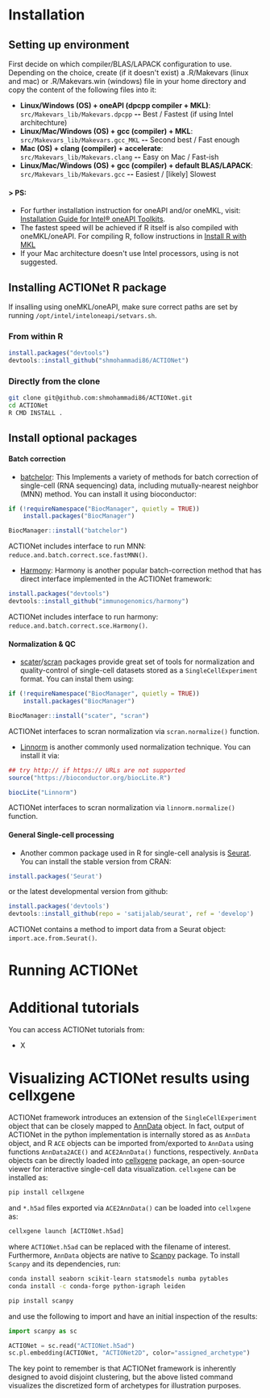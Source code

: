 # Installation
## Setting up environment
First decide on which compiler/BLAS/LAPACK configuration to use. Depending on the choice, create (if it doesn't exist) a .R/Makevars (linux and mac) or .R/Makevars.win (windows) file in your home directory and copy the content of the following files into it:

* **Linux/Windows (OS) + oneAPI (dpcpp compiler + MKL)**: `src/Makevars_lib/Makevars.dpcpp` **--** Best / Fastest (if using Intel architechture)
* **Linux/Mac/Windows (OS) + gcc (compiler) + MKL**: `src/Makevars_lib/Makevars.gcc_MKL` **--** Second best / Fast enough
* **Mac (OS) + clang (compiler) + accelerate**: `src/Makevars_lib/Makevars.clang` **--** Easy on Mac / Fast-ish
* **Linux/Mac/Windows (OS) + gcc (compiler) + default BLAS/LAPACK**: `src/Makevars_lib/Makevars.gcc` **--** Easiest / [likely] Slowest

#### > PS:
* For further installation instruction for oneAPI and/or oneMKL, visit: [Installation Guide for Intel® oneAPI Toolkits](https://software.intel.com/content/www/us/en/develop/articles/installation-guide-for-intel-oneapi-toolkits.html).
* The fastest speed will be achieved if R itself is also compiled with oneMKL/oneAPI. For compiling R, follow instructions in [Install R with MKL](X)
* If your Mac architecture doesn't use Intel processors, using is not suggested.


## Installing ACTIONet R package
If insalling using oneMKL/oneAPI, make sure correct paths are set by running `/opt/intel/inteloneapi/setvars.sh`.

### From within R

```r
install.packages("devtools")
devtools::install_github("shmohammadi86/ACTIONet")
```

### Directly from the clone

```bash
git clone git@github.com:shmohammadi86/ACTIONet.git
cd ACTIONet
R CMD INSTALL .
```


## Install optional packages
#### Batch correction
* [batchelor](https://bioconductor.org/packages/release/bioc/html/batchelor.html): This Implements a variety of methods for batch correction of single-cell (RNA sequencing) data, including mutually-nearest neighbor (MNN) method. You can install it using bioconductor:

```r
if (!requireNamespace("BiocManager", quietly = TRUE))
    install.packages("BiocManager")

BiocManager::install("batchelor")
```

ACTIONet includes interface to run MNN: `reduce.and.batch.correct.sce.fastMNN()`.


* [Harmony](https://github.com/immunogenomics/harmony): Harmony is another popular batch-correction method that has direct interface implemented in the ACTIONet framework:

```r
install.packages("devtools")
devtools::install_github("immunogenomics/harmony")
```

ACTIONet includes interface to run harmony: `reduce.and.batch.correct.sce.Harmony()`.


#### Normalization & QC
* [scater](http://bioconductor.org/packages/release/bioc/html/scater.html)/[scran](https://bioconductor.org/packages/release/bioc/html/scran.html) packages provide great set of tools for normalization and quality-control of single-cell datasets stored as a `SingleCellExperiment` format. You can instal them using:

```r
if (!requireNamespace("BiocManager", quietly = TRUE))
    install.packages("BiocManager")

BiocManager::install("scater", "scran")
```
ACTIONet interfaces to scran normalization via `scran.normalize()` function.

* [Linnorm](https://bioconductor.riken.jp/packages/3.4/bioc/html/Linnorm.html) is another commonly used normalization technique. You can install it via:

```r
## try http:// if https:// URLs are not supported
source("https://bioconductor.org/biocLite.R")

biocLite("Linnorm")

```


ACTIONet interfaces to scran normalization via `linnorm.normalize()` function.


#### General Single-cell processing
* Another common package used in R for single-cell analysis is [Seurat](https://satijalab.org/seurat/). You can install the stable version from CRAN:

```r
install.packages('Seurat')

```
or the latest developmental version from github:

```r
install.packages('devtools')
devtools::install_github(repo = 'satijalab/seurat', ref = 'develop')
```
ACTIONet contains a method to import data from a Seurat object: `import.ace.from.Seurat()`.

# Running ACTIONet

# Additional tutorials
You can access ACTIONet tutorials from:
* X


# Visualizing ACTIONet results using cellxgene
ACTIONet framework introduces an extension of the `SingleCellExperiment` object that can be closely mapped to [AnnData](https://anndata.readthedocs.io/en/stable/index.html) object. In fact, output of ACTIONet in the python implementation is internally stored as as `AnnData` object, and R `ACE` objects can be imported from/exported to `AnnData` using functions `AnnData2ACE()` and `ACE2AnnData()` functions, respectively. `AnnData` objects can be directly loaded into [cellxgene](https://github.com/chanzuckerberg/cellxgene) package, an open-source viewer for interactive single-cell data visualization. `cellxgene` can be installed as:

```bash
pip install cellxgene

```

and `*.h5ad` files exported via `ACE2AnnData()` can be loaded into `cellxgene` as:

```r
cellxgene launch [ACTIONet.h5ad]

```

where `ACTIONet.h5ad` can be replaced with the filename of interest. Furthermore, `AnnData` objects are native to [Scanpy](https://scanpy.readthedocs.io/en/latest/index.html) package. To install `Scanpy` and its dependencies, run:

```bash
conda install seaborn scikit-learn statsmodels numba pytables
conda install -c conda-forge python-igraph leiden

pip install scanpy
```

and use the following to import and have an initial inspection of the results:

```python
import scanpy as sc

ACTIONet = sc.read("ACTIONet.h5ad")
sc.pl.embedding(ACTIONet, "ACTIONet2D", color="assigned_archetype")
```

The key point to remember is that ACTIONet framework is inherently designed to avoid disjoint clustering, but the above listed command visualizes the discretized form of archetypes for illustration purposes. 